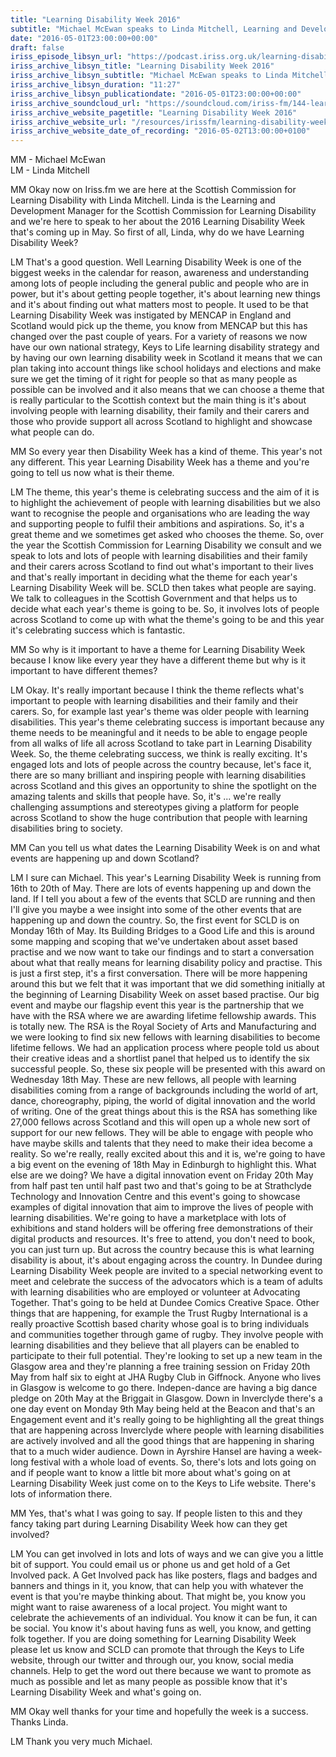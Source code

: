 ```yaml
---
title: "Learning Disability Week 2016"
subtitle: "Michael McEwan speaks to Linda Mitchell, Learning and Development Manager at Scottish Commission for Learning Disability, about the theme for this year and associated activities happening in Scotland."
date: "2016-05-01T23:00:00+00:00"
draft: false
iriss_episode_libsyn_url: "https://podcast.iriss.org.uk/learning-disability-week-2016-1"
iriss_archive_libsyn_title: "Learning Disability Week 2016"
iriss_archive_libsyn_subtitle: "Michael McEwan speaks to Linda Mitchell, Learning and Development Manager at Scottish Commission for Learning Disability, about the theme for this year and associated activities happening in Scotland"
iriss_archive_libsyn_duration: "11:27"
iriss_archive_libsyn_publicationdate: "2016-05-01T23:00:00+00:00"
iriss_archive_soundcloud_url: "https://soundcloud.com/iriss-fm/144-learning-disability-week-2016"
iriss_archive_website_pagetitle: "Learning Disability Week 2016"
iriss_archive_website_url: "/resources/irissfm/learning-disability-week-2016"
iriss_archive_website_date_of_recording: "2016-05-02T13:00:00+0100"
---
```

MM - Michael McEwan  
LM - Linda Mitchell

MM Okay now on Iriss.fm we are here at the Scottish Commission for Learning Disability with Linda Mitchell. Linda is the Learning and Development Manager for the Scottish Commission for Learning Disability and we're here to speak to her about the 2016 Learning Disability Week that's coming up in May. So first of all, Linda, why do we have Learning Disability Week?

LM That's a good question. Well Learning Disability Week is one of the biggest weeks in the calendar for reason, awareness and understanding among lots of people including the general public and people who are in power, but it's about getting people together, it's about learning new things and it's about finding out what matters most to people. It used to be that Learning Disability Week was instigated by MENCAP in England and Scotland would pick up the theme, you know from MENCAP but this has changed over the past couple of years. For a variety of reasons we now have our own national strategy, Keys to Life learning disability strategy and by having our own learning disability week in Scotland it means that we can plan taking into account things like school holidays and elections and make sure we get the timing of it right for people so that as many people as possible can be involved and it also means that we can choose a theme that is really particular to the Scottish context but the main thing is it's about involving people with learning disability, their family and their carers and those who provide support all across Scotland to highlight and showcase what people can do.

MM So every year then Disability Week has a kind of theme. This year's not any different. This year Learning Disability Week has a theme and you're going to tell us now what is their theme.

LM The theme, this year's theme is celebrating success and the aim of it is to highlight the achievement of people with learning disabilities but we also want to recognise the people and organisations who are leading the way and supporting people to fulfil their ambitions and aspirations. So, it's a great theme and we sometimes get asked who chooses the theme. So, over the year the Scottish Commission for Learning Disability we consult and we speak to lots and lots of people with learning disabilities and their family and their carers across Scotland to find out what's important to their lives and that's really important in deciding what the theme for each year's Learning Disability Week will be. SCLD then takes what people are saying. We talk to colleagues in the Scottish Government and that helps us to decide what each year's theme is going to be. So, it involves lots of people across Scotland to come up with what the theme's going to be and this year it's celebrating success which is fantastic.

MM So why is it important to have a theme for Learning Disability Week because I know like every year they have a different theme but why is it important to have different themes?

LM Okay. It's really important because I think the theme reflects what's important to people with learning disabilities and their family and their carers. So, for example last year's theme was older people with learning disabilities. This year's theme celebrating success is important because any theme needs to be meaningful and it needs to be able to engage people from all walks of life all across Scotland to take part in Learning Disability Week. So, the theme celebrating success, we think is really exciting. It's engaged lots and lots of people across the country because, let's face it, there are so many brilliant and inspiring people with learning disabilities across Scotland and this gives an opportunity to shine the spotlight on the amazing talents and skills that people have. So, it's ... we're really challenging assumptions and stereotypes giving a platform for people across Scotland to show the huge contribution that people with learning disabilities bring to society.

MM Can you tell us what dates the Learning Disability Week is on and what events are happening up and down Scotland?

LM I sure can Michael. This year's Learning Disability Week is running from 16th to 20th of May. There are lots of events happening up and down the land. If I tell you about a few of the events that SCLD are running and then I'll give you maybe a wee insight into some of the other events that are happening up and down the country. So, the first event for SCLD is on Monday 16th of May. Its Building Bridges to a Good Life and this is around some mapping and scoping that we've undertaken about asset based practise and we now want to take our findings and to start a conversation about what that really means for learning disability policy and practise. This is just a first step, it's a first conversation. There will be more happening around this but we felt that it was important that we did something initially at the beginning of Learning Disability Week on asset based practise. Our big event and maybe our flagship event this year is the partnership that we have with the RSA where we are awarding lifetime fellowship awards. This is totally new. The RSA is the Royal Society of Arts and Manufacturing and we were looking to find six new fellows with learning disabilities to become lifetime fellows. We had an application process where people told us about their creative ideas and a shortlist panel that helped us to identify the six successful people. So, these six people will be presented with this award on Wednesday 18th May. These are new fellows, all people with learning disabilities coming from a range of backgrounds including the world of art, dance, choreography, piping, the world of digital innovation and the world of writing. One of the great things about this is the RSA has something like 27,000 fellows across Scotland and this will open up a whole new sort of support for our new fellows. They will be able to engage with people who have maybe skills and talents that they need to make their idea become a reality. So we're really, really excited about this and it is, we're going to have a big event on the evening of 18th May in Edinburgh to highlight this. What else are we doing? We have a digital innovation event on Friday 20th May from half past ten until half past two and that's going to be at Strathclyde Technology and Innovation Centre and this event's going to showcase examples of digital innovation that aim to improve the lives of people with learning disabilities. We're going to have a marketplace with lots of exhibitions and stand holders will be offering free demonstrations of their digital products and resources. It's free to attend, you don't need to book, you can just turn up. But across the country because this is what learning disability is about, it's about engaging across the country. In Dundee during Learning Disability Week people are invited to a special networking event to meet and celebrate the success of the advocators which is a team of adults with learning disabilities who are employed or volunteer at Advocating Together. That's going to be held at Dundee Comics Creative Space. Other things that are happening, for example the Trust Rugby International is a really proactive Scottish based charity whose goal is to bring individuals and communities together through game of rugby. They involve people with learning disabilities and they believe that all players can be enabled to participate to their full potential. They're looking to set up a new team in the Glasgow area and they're planning a free training session on Friday 20th May from half six to eight at JHA Rugby Club in Giffnock. Anyone who lives in Glasgow is welcome to go there. Indepen-dance are having a big dance pledge on 20th May at the Briggait in Glasgow. Down in Inverclyde there's a one day event on Monday 9th May being held at the Beacon and that's an Engagement event and it's really going to be highlighting all the great things that are happening across Inverclyde where people with learning disabilities are actively involved and all the good things that are happening in sharing that to a much wider audience. Down in Ayrshire Hansel are having a week-long festival with a whole load of events. So, there's lots and lots going on and if people want to know a little bit more about what's going on at Learning Disability Week just come on to the Keys to Life website. There's lots of information there.

MM Yes, that's what I was going to say. If people listen to this and they fancy taking part during Learning Disability Week how can they get involved?

LM You can get involved in lots and lots of ways and we can give you a little bit of support. You could email us or phone us and get hold of a Get Involved pack. A Get Involved pack has like posters, flags and badges and banners and things in it, you know, that can help you with whatever the event is that you're maybe thinking about. That might be, you know you might want to raise awareness of a local project. You might want to celebrate the achievements of an individual. You know it can be fun, it can be social. You know it's about having funs as well, you know, and getting folk together. If you are doing something for Learning Disability Week please let us know and SCLD can promote that through the Keys to Life website, through our twitter and through our, you know, social media channels. Help to get the word out there because we want to promote as much as possible and let as many people as possible know that it's Learning Disability Week and what's going on.

MM Okay well thanks for your time and hopefully the week is a success. Thanks Linda.

LM Thank you very much Michael.
